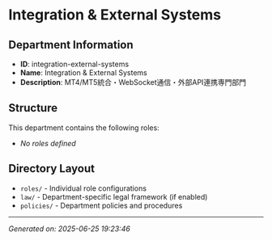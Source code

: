 # Integration & External Systems

## Department Information
- **ID**: integration-external-systems
- **Name**: Integration & External Systems
- **Description**: MT4/MT5統合・WebSocket通信・外部API連携専門部門

## Structure
This department contains the following roles:

- *No roles defined*

## Directory Layout
- `roles/` - Individual role configurations
- `law/` - Department-specific legal framework (if enabled)
- `policies/` - Department policies and procedures

---
*Generated on: 2025-06-25 19:23:46*

